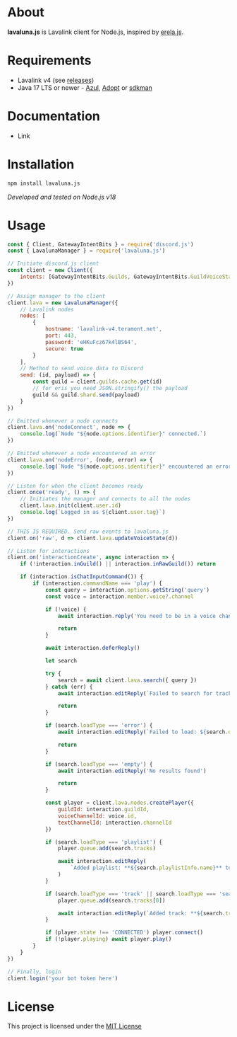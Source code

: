 # About

**lavaluna.js** is Lavalink client for Node.js, inspired by [erela.js](https://github.com/MenuDocs/erela.js).

# Requirements

-   Lavalink v4 (see [releases](https://github.com/lavalink-devs/Lavalink/releases))
-   Java 17 LTS or newer - [Azul](https://www.azul.com/downloads/zulu-community/?architecture=x86-64-bit&package=jdk), [Adopt](https://adoptopenjdk.net/) or [sdkman](https://sdkman.io/install)

# Documentation

-   Link

# Installation

```bash
npm install lavaluna.js
```

_Developed and tested on Node.js v18_

# Usage

```js
const { Client, GatewayIntentBits } = require('discord.js')
const { LavalunaManager } = require('lavaluna.js')

// Initiate discord.js client
const client = new Client({
    intents: [GatewayIntentBits.Guilds, GatewayIntentBits.GuildVoiceStates]
})

// Assign manager to the client
client.lava = new LavalunaManager({
    // Lavalink nodes
    nodes: [
        {
            hostname: 'lavalink-v4.teramont.net',
            port: 443,
            password: 'eHKuFcz67k4lBS64',
            secure: true
        }
    ],
    // Method to send voice data to Discord
    send: (id, payload) => {
        const guild = client.guilds.cache.get(id)
        // for eris you need JSON.stringify() the payload
        guild && guild.shard.send(payload)
    }
})

// Emitted whenever a node connects
client.lava.on('nodeConnect', node => {
    console.log(`Node "${node.options.identifier}" connected.`)
})

// Emitted whenever a node encountered an error
client.lava.on('nodeError', (node, error) => {
    console.log(`Node "${node.options.identifier}" encountered an error: ${error.message}.`)
})

// Listen for when the client becomes ready
client.once('ready', () => {
    // Initiates the manager and connects to all the nodes
    client.lava.init(client.user.id)
    console.log(`Logged in as ${client.user.tag}`)
})

// THIS IS REQUIRED. Send raw events to lavaluna.js
client.on('raw', d => client.lava.updateVoiceState(d))

// Listen for interactions
client.on('interactionCreate', async interaction => {
    if (!interaction.inGuild() || interaction.inRawGuild()) return

    if (interaction.isChatInputCommand()) {
        if (interaction.commandName === 'play') {
            const query = interaction.options.getString('query')
            const voice = interaction.member.voice?.channel

            if (!voice) {
                await interaction.reply('You need to be in a voice channel to use this command!')

                return
            }

            await interaction.deferReply()

            let search

            try {
                search = await client.lava.search({ query })
            } catch (err) {
                await interaction.editReply(`Failed to search for tracks: ${err.message}`)

                return
            }

            if (search.loadType === 'error') {
                await interaction.editReply(`Failed to load: ${search.data.message}`)

                return
            }

            if (search.loadType === 'empty') {
                await interaction.editReply('No results found')

                return
            }

            const player = client.lava.nodes.createPlayer({
                guildId: interaction.guildId,
                voiceChannelId: voice.id,
                textChannelId: interaction.channelId
            })

            if (search.loadType === 'playlist') {
                player.queue.add(search.tracks)

                await interaction.editReply(
                    `Added playlist: **${search.playlistInfo.name}** to the queue (${search.tracks.length} tracks)`
                )
            }

            if (search.loadType === 'track' || search.loadType === 'search') {
                player.queue.add(search.tracks[0])

                await interaction.editReply(`Added track: **${search.tracks[0].info.title}** to the queue`)
            }

            if (player.state !== 'CONNECTED') player.connect()
            if (!player.playing) await player.play()
        }
    }
})

// Finally, login
client.login('your bot token here')
```

# License

This project is licensed under the [MIT License](https://github.com/LacunaHub/lavaluna.js/blob/master/LICENSE)
